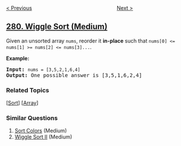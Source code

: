 <!--|This file generated by command(leetcode description); DO NOT EDIT.    |-->
<!--+----------------------------------------------------------------------+-->
<!--|@author    openset <openset.wang@gmail.com>                           |-->
<!--|@link      https://github.com/openset                                 |-->
<!--|@home      https://github.com/openset/leetcode                        |-->
<!--+----------------------------------------------------------------------+-->

[< Previous](https://github.com/openset/leetcode/tree/master/problems/perfect-squares "Perfect Squares")
　　　　　　　　　　　　　　　　
[Next >](https://github.com/openset/leetcode/tree/master/problems/zigzag-iterator "Zigzag Iterator")

## [280. Wiggle Sort (Medium)](https://leetcode.com/problems/wiggle-sort "摆动排序")

<p>Given an unsorted array <code>nums</code>, reorder it <b>in-place</b> such that <code>nums[0] &lt;= nums[1] &gt;= nums[2] &lt;= nums[3]...</code>.</p>

<p><b>Example:</b></p>

<pre>
<b>Input:</b> <code>nums = [3,5,2,1,6,4]</code>
<b>Output:</b> One possible answer is [3,5,1,6,2,4]</pre>

### Related Topics
  [[Sort](https://github.com/openset/leetcode/tree/master/tag/sort/README.md)]
  [[Array](https://github.com/openset/leetcode/tree/master/tag/array/README.md)]

### Similar Questions
  1. [Sort Colors](https://github.com/openset/leetcode/tree/master/problems/sort-colors) (Medium)
  1. [Wiggle Sort II](https://github.com/openset/leetcode/tree/master/problems/wiggle-sort-ii) (Medium)
